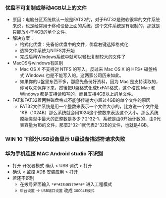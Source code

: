 ### 优盘不可复制或移动4GB以上的文件
* 原因：电脑分区系统默认一般是FAT32的，对于FAT32是微软很早的文件系统来说，也是经常用于移动设备上面的系统，这个文件系统是有限制的，那就是只能放小于4GB的单个文件。
* 解决方案：
	* 格式化优盘：先备份优盘中的文件，优盘右键选择格式化
	* 选择文件系统为NTFS并开始
	* 完成后再Windows系统中就可以轻松复制较大的文件了
* MacOS与windows有区别
	* Mac OS X 不支持对 NTFS 的写入。反过来 Mac OS X 的 HFS+ 磁盤格式 Windows 也是不能写入的。这两家公司历来如此。
	* 如果你的U盤里东西不多，那麼先备份好资料，因为 Mac 是支持读取的，你可以先保存下来，然後把U盤格式化成ExFAT格式，这个格式 Mac 和 Windows 都是支持读和写的，而且支持4GB以上的单文件。
* FAT和FAT32着两种磁盘格式不能够传输大小超过4GB的单个文件的原因
	* FAT32文件系统是用一个整数来表示一个文件大小的，比方说一个文件是1KB（1024B）那么系统就会用1024这个整数来表达这个大小。那么系统原始类型中最大的正整数是多少？2^32-1，系统是由0开始计数的，由0代表容量为1B的文件，那麼2^32-1就代表2^32B的文件，也就是4GB。

### WIN 10 下部分USB设备显示 U盘设备描述符请求失败 


### 华为手机连接 MAC Android studio 不识别
* 打开 开发者模式 确认 < USB 调试 > 打开
* 确认 < 监控 ADB 安装应用 > 打开
* 若还不识别
	* 在拨号界面输入 `*#*#2846579#*#*` 进入工程模式
	* `后台设置` -> `USB端口设置` 改成 `GOOGLE模式`